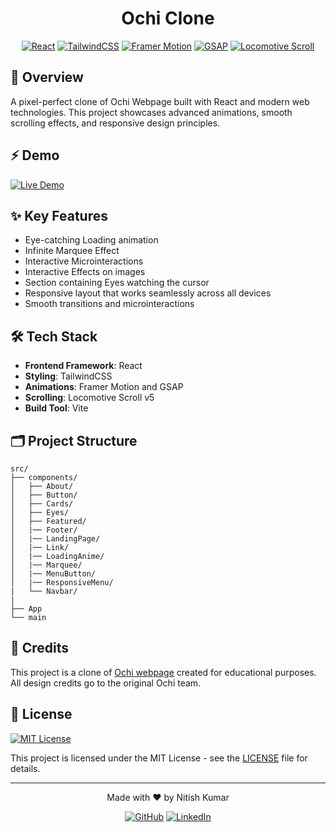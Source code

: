 <div align="center">

<h1>Ochi Clone</h1>

[![React](https://img.shields.io/badge/react-%23087EA4.svg?style=for-the-badge&logo=react&logoColor=white&labelColor=087EA4&color=149ECA)](https://reactjs.org/)
[![TailwindCSS](https://img.shields.io/badge/tailwindcss-%2338B2AC.svg?style=for-the-badge&logo=tailwind-css&logoColor=white)](https://tailwindcss.com/)
[![Framer Motion](https://img.shields.io/badge/framer_motion-000000.svg?style=for-the-badge&logo=framer&logoColor=white)](https://www.framer.com/motion/)
[![GSAP](https://img.shields.io/badge/gsap-88CE02.svg?style=for-the-badge&logo=greensock&logoColor=white)](https://greensock.com/gsap/)
[![Locomotive Scroll](https://img.shields.io/badge/locomotive_scroll-0C0C0C.svg?style=for-the-badge&logo=locomotive&logoColor=white)](https://locomotivemtl.github.io/locomotive-scroll/)

</div>

## 📖 Overview

A pixel-perfect clone of Ochi Webpage built with React and modern web technologies. This project showcases advanced animations, smooth scrolling effects, and responsive design principles.

## ⚡ Demo

[![Live Demo](https://img.shields.io/badge/LIVE_DEMO-%238B5CF6.svg?style=for-the-badge&labelColor=f5f5f5&logo=github&logoColor=black)](https://c0d1ngthunder.github.io/Ochi/)

## ✨ Key Features

- Eye-catching Loading animation
- Infinite Marquee Effect
- Interactive Microinteractions
- Interactive Effects on images
- Section containing Eyes watching the cursor
- Responsive layout that works seamlessly across all devices
- Smooth transitions and microinteractions

## 🛠️ Tech Stack

- **Frontend Framework**: React
- **Styling**: TailwindCSS
- **Animations**: Framer Motion and GSAP
- **Scrolling**: Locomotive Scroll v5
- **Build Tool**: Vite

## 🗂️ Project Structure

```
src/
├── components/
│   ├── About/
│   ├── Button/
│   ├── Cards/
│   ├── Eyes/
│   ├── Featured/
│   |── Footer/
│   |── LandingPage/
│   |── Link/
│   |── LoadingAnime/
│   |── Marquee/
│   |── MenuButton/
│   |── ResponsiveMenu/
|   └── Navbar/
|
├── App
└── main

```

## 🌟 Credits

This project is a clone of [Ochi webpage](https://ochi.design) created for educational purposes. All design credits go to the original Ochi team.

## 📝 License

[![MIT License](https://img.shields.io/badge/LICENSE-MIT-E41B17.svg?style=for-the-badge&labelColor=FFC400&color=E41B17&logoColor=white)](LICENSE)

This project is licensed under the MIT License - see the [LICENSE](LICENSE) file for details.

---

<div align="center">
  Made with ❤️ by Nitish Kumar

  <br/>

[![GitHub](https://img.shields.io/badge/github-%23121011.svg?style=for-the-badge&logo=github&logoColor=white)](https://github.com/c0d1ngthunder)
[![LinkedIn](https://img.shields.io/badge/linkedin-%230A66C2.svg?style=for-the-badge&logo=linkedin&logoColor=white&labelColor=0A66C2&color=0D76E3)](https://linkedin.com/in/nitish-thedev)

</div>
